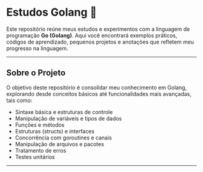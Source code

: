 # Estudos Golang 🚀

Este repositório reúne meus estudos e experimentos com a linguagem de programação **Go (Golang)**. Aqui você encontrará exemplos práticos, códigos de aprendizado, pequenos projetos e anotações que refletem meu progresso na linguagem.

---

## Sobre o Projeto

O objetivo deste repositório é consolidar meu conhecimento em Golang, explorando desde conceitos básicos até funcionalidades mais avançadas, tais como:

- Sintaxe básica e estruturas de controle
- Manipulação de variáveis e tipos de dados
- Funções e métodos
- Estruturas (structs) e interfaces
- Concorrência com goroutines e canais
- Manipulação de arquivos e pacotes
- Tratamento de erros
- Testes unitários

---


